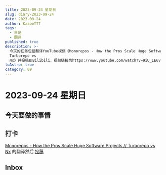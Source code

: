```yaml
---
title: 2023-09-24 星期日
slug: diary-2023-09-24
date: 2023-09-24
author: KazooTTT
tags:
  - 日记
  - 翻译
published: true
description: >-
  今天的任务包括翻译YouTube视频《Monorepos - How the Pros Scale Huge Software Projects //
  Turborepo vs
  Nx》并投稿到Bilibili，视频链接为https://www.youtube.com/watch?v=9iU_IE6vnJ8，投稿链接为https://www.bilibili.com/video/BV1uz4y1V7cb/?spm_id_from=..search-card.all.click&vd_source=729e6f70ca3cee328ccece68cb2bbd30。此外，还有待处理的inbox事项。
toAstro: true
category: 09
---
```


# 2023-09-24 星期日

<!-- start of weread -->
<!-- end of weread -->

## 今天要做的事情

## 打卡

[Monorepos - How the Pros Scale Huge Software Projects // Turborepo vs Nx](https://www.youtube.com/watch?v=9iU_IE6vnJ8) 的翻译然后 [投稿](https://www.bilibili.com/video/BV1uz4y1V7cb/?spm_id_from=..search-card.all.click&vd_source=729e6f70ca3cee328ccece68cb2bbd30)

## Inbox